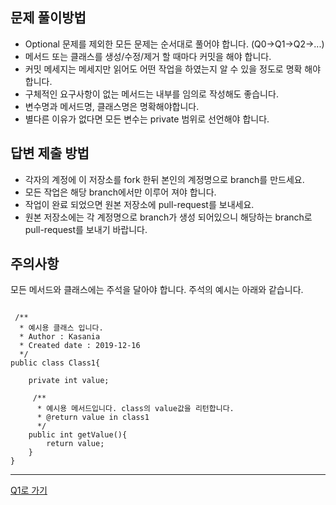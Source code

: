 ## 문제 풀이방법
- Optional 문제를 제외한 모든 문제는 순서대로 풀어야 합니다. (Q0->Q1->Q2->...)
- 메서드 또는 클래스를 생성/수정/제거 할 때마다 커밋을 해야 합니다.
- 커밋 메세지는 메세지만 읽어도 어떤 작업을 하였는지 알 수 있을 정도로 명확 해야합니다.
- 구체적인 요구사항이 없는 메서드는 내부를 임의로 작성해도 좋습니다.
- 변수명과 메서드명, 클래스명은 명확해야합니다.
- 별다른 이유가 없다면 모든 변수는 private 범위로 선언해야 합니다.

## 답변 제출 방법
- 각자의 계정에 이 저장소를 fork 한뒤 본인의 계정명으로 branch를 만드세요.
- 모든 작업은 해당 branch에서만 이루어 져야 합니다.
- 작업이 완료 되었으면 원본 저장소에 pull-request를 보내세요.
- 원본 저장소에는 각 계정명으로 branch가 생성 되어있으니 해당하는 branch로 pull-request를 보내기 바랍니다.

## 주의사항
모든 메서드와 클래스에는 주석을 달아야 합니다.
주석의 예시는 아래와 같습니다.
<pre><code>
 /**
  * 예시용 클래스 입니다.
  * Author : Kasania
  * Created date : 2019-12-16
  */
public class Class1{

    private int value;

     /**
      * 예시용 메서드입니다. class의 value값을 리턴합니다.
      * @return value in class1
      */
    public int getValue(){
        return value;
    }
}
</code></pre>

* * *

[Q1로 가기](java-1/Q1.md)